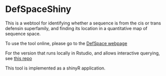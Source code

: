 # DefSpaceShiny

This is a webtool for identifying whether a sequence is from the cis or trans defensin superfamily, and finding its location in a quantitative map of sequence space.

To use the tool online, please go to the [DefSpace webpage](https://ts404.shinyapps.io/DefSpaceShiny)

For the version that runs locally in Rstudio, and allows interactive querying, see [this repo](https://github.com/TS404/DefSpace)

This tool is implemented as a shinyR application.
